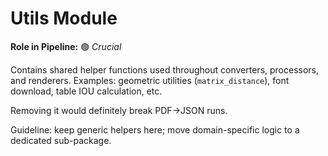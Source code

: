 # Utils Module

**Role in Pipeline:** 🟢 *Crucial*

Contains shared helper functions used throughout converters, processors, and renderers.
Examples: geometric utilities (`matrix_distance`), font download, table IOU calculation, etc.

Removing it would definitely break PDF→JSON runs.

Guideline: keep generic helpers here; move domain-specific logic to a dedicated sub-package.
